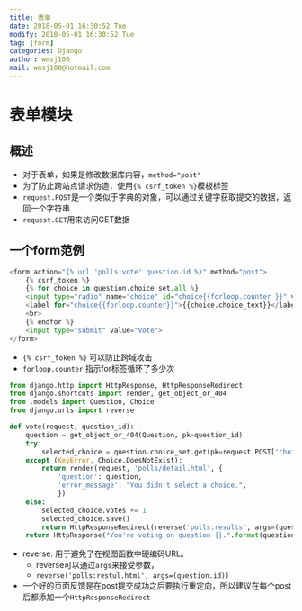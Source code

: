 ```yaml
---
title: 表单
date: 2018-05-01 16:30:52 Tue
modify: 2018-05-01 16:30:52 Tue
tag: [form]
categories: Django
author: wmsj100
mail: wmsj100@hotmail.com
---
```


# 表单模块

## 概述

- 对于表单，如果是修改数据库内容，`method="post"`
- 为了防止跨站点请求伪造，使用`{% csrf_token %}`模板标签
- `request.POST`是一个类似于字典的对象，可以通过关键字获取提交的数据，返回一个字符串
- `request.GET`用来访问GET数据

## 一个form范例

```python
<form action="{% url 'polls:vote' question.id %}" method="post">
	{% csrf_token %}
	{% for choice in question.choice_set.all %}
	<input type="radio" name="choice" id="choice{{forloop.counter }}" value="{{choice.id }}">
	<label for="choice{{forloop.counter}}">{{choice.choice_text}}</label>
	<br>
	{% endfor %}
	<input type="submit" value="Vote">
</form>
```
- `{% csrf_token %}` 可以防止跨域攻击
- `forloop.counter` 指示for标签循环了多少次

```python
from django.http import HttpResponse, HttpResponseRedirect
from django.shortcuts import render, get_object_or_404
from .models import Question, Choice
from django.urls import reverse

def vote(request, question_id):
    question = get_object_or_404(Question, pk=question_id)
    try:
        selected_choice = question.choice_set.get(pk=request.POST['choice'])
    except (KeyError, Choice.DoesNotExist):
        return render(request, 'polls/detail.html', {
            'question': question,
            'error_message': "You didn't select a choice.",
            })
    else:
        selected_choice.votes += 1
        selected_choice.save()
        return HttpResponseRedirect(reverse('polls:results', args=(question.id)))
    return HttpResponse("You're voting on question {}.".format(question_id))
```
- reverse: 用于避免了在视图函数中硬编码URL。
	- reverse可以通过`args`来接受参数，
	- `reverse('polls:restul.html', args=(question.id))`
- 一个好的页面反馈是在post提交成功之后要执行重定向，所以建议在每个post后都添加一个`HttpResponseRedirect`
